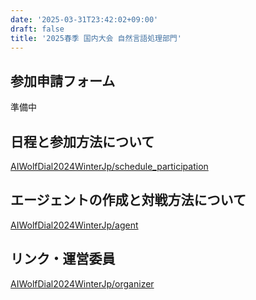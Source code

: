 ```yaml
---
date: '2025-03-31T23:42:02+09:00'
draft: false
title: '2025春季 国内大会 自然言語処理部門'
---
```


## 参加申請フォーム
準備中

## 日程と参加方法について
[AIWolfDial2024WinterJp/schedule_participation](/menu/AIWolfDial2024WinterJp/schedule_participation)

## エージェントの作成と対戦方法について
[AIWolfDial2024WinterJp/agent](/menu/AIWolfDial2024WinterJp/agent)

## リンク・運営委員
[AIWolfDial2024WinterJp/organizer](/menu/AIWolfDial2024WinterJp/organizer)